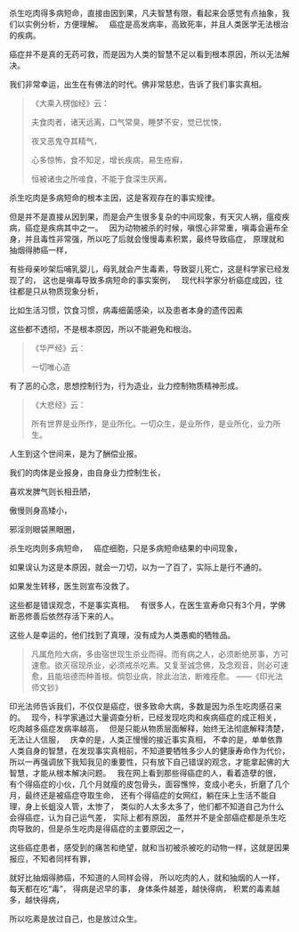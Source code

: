 杀生吃肉得多病短命，直接由因到果，凡夫智慧有限，看起来会感觉有点抽象，我们以实例分析，方便理解。
&nbsp;
癌症是高发病率，高致死率，并且人类医学无法根治的疾病。

癌症并不是真的无药可救，而是因为人类的智慧不足以看到根本原因，所以无法解决。

我们非常幸运，出生在有佛法的时代。佛非常慈悲，告诉了我们事实真相。

> 《大乘入楞伽经》云： 
> 
> 夫食肉者，诸天远离，口气常臭，睡梦不安，觉已忧悚，
> 
> 夜叉恶鬼夺其精气，
> 
> 心多惊怖，食不知足，增长疾病，易生疮癣，
> 
> 恒被诸虫之所唼食，不能于食深生厌离。

杀生吃肉是多病短命的根本主因，这是客观存在的事实规律。

但是并不是直接从因到果，而是会产生很多复杂的中间现象，有天灾人祸，瘟疫疾病，癌症是疾病其中之一。
&nbsp;
因为动物被杀的时候，嗔恨心非常重，嗔毒会遍布全身，并且毒性非常强，所以吃了后就会慢慢毒素积累，最终导致癌症，
原理就和抽烟得肺癌一样，

有些母亲吵架后哺乳婴儿，母乳就会产生毒素，导致婴儿死亡，这是科学家已经发现了的，
这也是嗔毒导致多病短命的事实案例，
&nbsp;
现代科学家分析癌症成因，往往都是只从物质现象分析，

比如生活习惯，饮食习惯，病毒细菌感染，以及患者本身的遗传因素

这些都不透彻，不是根本原因，所以不能避免和根治。

> 《华严经》云： 
> 
> 一切唯心造

有了恶的心念，思想控制行为，行为造业，业力控制物质精神形成。

> 《大悲经》云：
> 
> 所有世界是业所作，是业所化。一切众生，是业所作，是业所化，业力所生。

人生到这个世间来，是为了酬偿业报。

我们的肉体是业报身，由自身业力控制生长，

喜欢发脾气则长相丑陋，

傲慢则身高矮小，

邪淫则眼袋黑眼圈，

杀生吃肉则多病短命，
&nbsp;
癌症细胞，只是多病短命结果的中间现象，

如果误认为这是本原因，就会一刀切，以为一了百了，实际上是行不通的。

如果发生转移，医生则宣布没救了。

这些都是错误观念，不是事实真相。
&nbsp;
有很多人，在医生宣寿命只有3个月，学佛断恶修善后依然存活下来的人。

这些人是幸运的，他们找到了真理，没有成为人类愚痴的牺牲品。

> 凡属危险大病，多由宿世现生杀业而得。而有病之人，必须断绝房事，方可速愈。欲灭宿现杀业，必须戒杀吃素。又复至诚念佛，及念观音，则必可速愈，且能培德而种善根。倘怨业病，除此治法，断难痊愈。
> ——《印光法师文钞》

印光法师告诉我们，不仅仅是癌症，很多致命大病，多数是因为杀生吃肉感召来的。
&nbsp;
现今，科学家通过大量调查分析，已经发现吃肉和疾病癌症的成正相关，
吃肉越多癌症发病率越高，
&nbsp;
但是只能从物质层面解释，始终无法彻底解释清楚，无法让人信服，
&nbsp;
庆幸的是，人类正慢慢的接近事实真相，
不幸的是，单单依靠人类自身的智慧，在发现事实真相前，不知道要牺牲多少人的健康寿命作为代价，
所以一再强调放下我知我见的重要性，只有放下自己错误的观念，才能拿起佛的大智慧，才能从根本解决问题。
&nbsp;
我在网上看到那些得癌症的人，看着造孽的很，
有个得癌症的小伙，几个月就瘦的皮包骨头，面容憔悴，变成小老头，折磨了几个月，最终还是被癌症夺取生命，
还有个得癌症的女网红，躺在床上生活不能自理，身上长蛆没人管，太惨了，
类似的人太多太多了，他们都不知道自己为什么会得癌症，认为自己运气差，
实际上都有原因，
虽然并不是全部癌症都是杀生吃肉导致的，但是杀生吃肉是得癌症的主要原因之一，

这些癌症患者，感受到的痛苦和绝望，就和当初被杀被吃的动物一样，这就是因果报应，不知者同样有罪，

就好比抽烟得肺癌，不知道的人同样会得，
所以吃肉的人，就和抽烟的人一样，每天都在吃“毒”，
得病是迟早的事，
身体条件越差，越快得病，
积累的毒素越多，越快得病，

所以吃素是放过自己，也是放过众生。